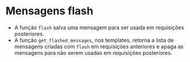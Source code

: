 # Mensagens flash

- A função `flash` salva uma mensagem para ser usada em requisições posteriores.
- A função `get_flashed_messages`, nos templates, retorna a lista de mensagens criadas com `flash` em requisições anteriores e apaga as mensagens para não serem usadas em requisições posteriores.